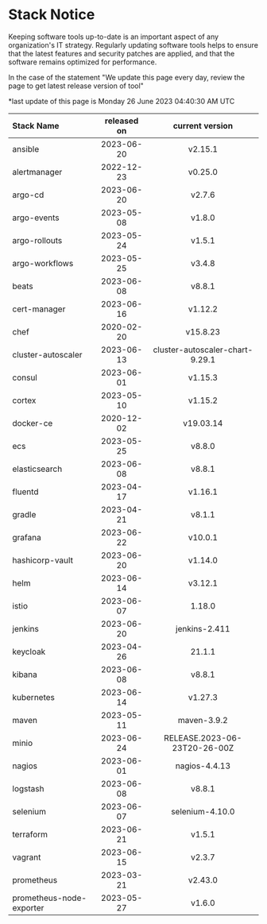 # Stack Notice  
  

Keeping software tools up-to-date is an important aspect of any organization's IT strategy. Regularly updating software tools helps to ensure that the latest features and security patches are applied, and that the software remains optimized for performance.

In the case of the statement "We update this page every day, review the page to get latest release version of tool"  

*last update of this page is Monday 26 June 2023 04:40:30 AM UTC

<center>

| Stack Name | released on    | current version    |
| :----- | :---: | :---: |
|ansible|2023-06-20|v2.15.1|
|alertmanager|2022-12-23|v0.25.0|
|argo-cd|2023-06-20|v2.7.6|
|argo-events|2023-05-08|v1.8.0|
|argo-rollouts|2023-05-24|v1.5.1|
|argo-workflows|2023-05-25|v3.4.8|
|beats|2023-06-08|v8.8.1|
|cert-manager|2023-06-16|v1.12.2|
|chef|2020-02-20|v15.8.23|
|cluster-autoscaler|2023-06-13|cluster-autoscaler-chart-9.29.1|
|consul|2023-06-01|v1.15.3|
|cortex|2023-05-10|v1.15.2|
|docker-ce|2020-12-02|v19.03.14|
|ecs|2023-05-25|v8.8.0|
|elasticsearch|2023-06-08|v8.8.1|
|fluentd|2023-04-17|v1.16.1|
|gradle|2023-04-21|v8.1.1|
|grafana|2023-06-22|v10.0.1|
|hashicorp-vault|2023-06-20|v1.14.0|
|helm|2023-06-14|v3.12.1|
|istio|2023-06-07|1.18.0|
|jenkins|2023-06-20|jenkins-2.411|
|keycloak|2023-04-26|21.1.1|
|kibana|2023-06-08|v8.8.1|
|kubernetes|2023-06-14|v1.27.3|
|maven|2023-05-11|maven-3.9.2|
|minio|2023-06-24|RELEASE.2023-06-23T20-26-00Z|
|nagios|2023-06-01|nagios-4.4.13|
|logstash|2023-06-08|v8.8.1|
|selenium|2023-06-07|selenium-4.10.0|
|terraform|2023-06-21|v1.5.1|
|vagrant|2023-06-15|v2.3.7|
|prometheus|2023-03-21|v2.43.0|
|prometheus-node-exporter|2023-05-27|v1.6.0|

</center>
